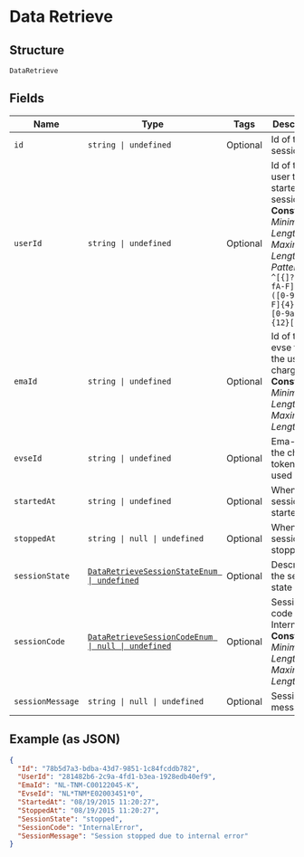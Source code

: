 
# Data Retrieve

## Structure

`DataRetrieve`

## Fields

| Name | Type | Tags | Description |
|  --- | --- | --- | --- |
| `id` | `string \| undefined` | Optional | Id of the session |
| `userId` | `string \| undefined` | Optional | Id of the user that started the session<br>**Constraints**: *Minimum Length*: `36`, *Maximum Length*: `36`, *Pattern*: `^[{]?[0-9a-fA-F]{8}-([0-9a-fA-F]{4}-){3}[0-9a-fA-F]{12}[}]?$` |
| `emaId` | `string \| undefined` | Optional | Id of the evse that the user is charging<br>**Constraints**: *Minimum Length*: `12`, *Maximum Length*: `36` |
| `evseId` | `string \| undefined` | Optional | Ema-id of the charge token that is used |
| `startedAt` | `string \| undefined` | Optional | When the session is started |
| `stoppedAt` | `string \| null \| undefined` | Optional | When the session is stopped |
| `sessionState` | [`DataRetrieveSessionStateEnum \| undefined`](../../doc/models/data-retrieve-session-state-enum.md) | Optional | Describes the session state |
| `sessionCode` | [`DataRetrieveSessionCodeEnum \| null \| undefined`](../../doc/models/data-retrieve-session-code-enum.md) | Optional | Session code e.g InternalError<br>**Constraints**: *Minimum Length*: `7`, *Maximum Length*: `14` |
| `sessionMessage` | `string \| null \| undefined` | Optional | Session message |

## Example (as JSON)

```json
{
  "Id": "78b5d7a3-bdba-43d7-9851-1c84fcddb782",
  "UserId": "281482b6-2c9a-4fd1-b3ea-1928edb40ef9",
  "EmaId": "NL-TNM-C00122045-K",
  "EvseId": "NL*TNM*E02003451*0",
  "StartedAt": "08/19/2015 11:20:27",
  "StoppedAt": "08/19/2015 11:20:27",
  "SessionState": "stopped",
  "SessionCode": "InternalError",
  "SessionMessage": "Session stopped due to internal error"
}
```

